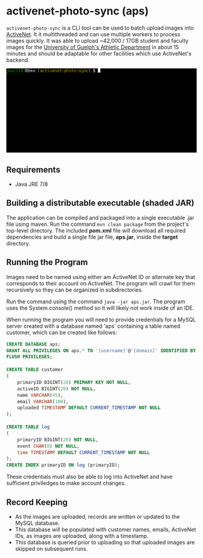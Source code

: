 # activenet-photo-sync (aps)

`activenet-photo-sync` is a CLI tool can be used to batch upload images into [ActiveNet](http://www.activenetwork.com/solutions/active-net). It it multithreaded and can use multiple workers to process images quickly. It was able to upload  ~42,000 / 17GB student and faculty images for the [University of Guelph's Athletic Department](http://gryphons.ca) in about 15 minutes and should be adaptable for other facilities which use ActiveNet's backend.


![activenet-photo-sync](./aps.gif)

## Requirements

* Java JRE 7/8


## Building a distributable executable (shaded JAR)

The application can be compiled and packaged into a single executable .jar file using maven. Run the command `mvn clean package` from the project's top-level directory. The included **pom.xml** file will download all required dependencies and build a single file jar file, **aps.jar**, inside the **target** directory.


## Running the Program

Images need to be named using either am ActiveNet ID or alternate key that corresponds to their account on ActiveNet. The program will crawl for them recursively so they can be organized in subdirectories.

Run the command using the command `java -jar aps.jar`. The program uses the System.console() method so it will likely not work inside of an IDE.

When running the program you will need to provide credentials for a MySQL server created with a database named 'aps' containing a table named customer, which can be created like follows:

```SQL
CREATE DATABASE aps;
GRANT ALL PRIVILEGES ON aps.* TO '[username]'@'[domain]' IDENTIFIED BY '[password]';
FLUSH PRIVILEGES;

CREATE TABLE customer
(
    primaryID BIGINT(20) PRIMARY KEY NOT NULL,
    activeID BIGINT(20) NOT NULL,
    name VARCHAR(45),
    email VARCHAR(100),
    uploaded TIMESTAMP DEFAULT CURRENT_TIMESTAMP NOT NULL
);

CREATE TABLE log
(
    primaryID BIGINT(20) NOT NULL,
    event CHAR(8) NOT NULL,
    time TIMESTAMP DEFAULT CURRENT_TIMESTAMP NOT NULL
);
CREATE INDEX primaryID ON log (primaryID);

```

These credentials must also be able to log into ActiveNet and have sufficient priviledges to make account changes.


## Record Keeping

* As the images are uploaded, records are written or updated to the MySQL database.
* This database will be populated with customer names, emails, ActiveNet IDs, as images are uploaded, along with a timestamp.
* This database is queried prior to uploading so that uploaded images are skipped on subsequent runs.